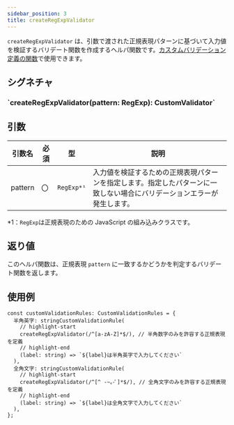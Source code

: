 ```yaml
---
sidebar_position: 3
title: createRegExpValidator
---
```


`createRegExpValidator` は、引数で渡された正規表現パターンに基づいて入力値を検証するバリデート関数を作成するヘルパ関数です。[カスタムバリデーション定義の関数](../../../category/カスタムバリデーション定義の関数)で使用できます。

## シグネチャ

<h3>`createRegExpValidator(pattern: RegExp): CustomValidator<string>`</h3>

## 引数

| 引数名  | 必須 | 型         | 説明                                                                                                                     |
| ------- | ---- | ---------- | ------------------------------------------------------------------------------------------------------------------------ |
| pattern | 〇   | `RegExp*¹` | 入力値を検証するための正規表現パターンを指定します。指定したパターンに一致しない場合にバリデーションエラーが発生します。 |

\*1：`RegExp`は正規表現のための JavaScript の組み込みクラスです。

## 返り値

このヘルパ関数は、正規表現 `pattern` に一致するかどうかを判定するバリデート関数を返します。

## 使用例

```tsx
const customValidationRules: CustomValidationRules = {
  半角英字: stringCustomValidationRule(
    // highlight-start
    createRegExpValidator(/^[a-zA-Z]*$/), // 半角数字のみを許容する正規表現を定義
    // highlight-end
    (label: string) => `${label}は半角英字で入力してください`
  ),
  全角文字: stringCustomValidationRule(
    // highlight-start
    createRegExpValidator(/^[^ -~｡-ﾟ]*$/), // 全角文字のみを許容する正規表現を定義
    // highlight-end
    (label: string) => `${label}は全角文字で入力してください`
  ),
};
```
